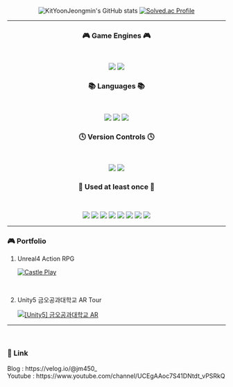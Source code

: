 <div align="center">
    
![KitYoonJeongmin's GitHub stats](https://github-readme-stats.vercel.app/api?username=KitYoonJeongmin&show_icons=true&theme=tokyonight)
[![Solved.ac Profile](http://mazassumnida.wtf/api/v2/generate_badge?boj=wjdals010504)](https://solved.ac/wjdals010504/)
</div>
<hr>
<h3 align="center"><b>🎮 Game Engines 🎮</b></h3>
</br>
<p align="center">
<img src="https://img.shields.io/badge/unrealengine-%23313131.svg?style=for-the-badge&logo=unrealengine&logoColor=white"/>
<img src="https://img.shields.io/badge/unity-%23000000.svg?style=for-the-badge&logo=unity&logoColor=white"/>
</p>

<h3 align="center"><b>📚 Languages 📚</b></h3>
</br>
<p align="center">
<img src="https://img.shields.io/badge/C-A8B9CC.svg?&style=for-the-badge&logo=C&logoColor=white"/>
<img src="https://img.shields.io/badge/c++-%2300599C.svg?style=for-the-badge&logo=c%2B%2B&logoColor=white"/>
<img src="https://img.shields.io/badge/c%23-%23239120.svg?style=for-the-badge&logo=c-sharp&logoColor=white"/>
</p>

<h3 align="center"><b>🕓 Version Controls 🕓</b></h3>
</br>
<p align="center">
<img src="https://img.shields.io/badge/GitHub-181717.svg?&style=for-the-badge&logo=GitHub&logoColor=white"/>
<img src="https://img.shields.io/badge/-PERFORCE%20HELIX-00AEEF?style=for-the-badge&logo=Perforce&logoColor=white"/>
</p>

<h3 align="center"><b>💪 Used at least once 💪</b></h3>
</br>
<p align="center">
<img src="https://img.shields.io/badge/python-3670A0?style=for-the-badge&logo=python&logoColor=ffdd54"/>
<img src="https://img.shields.io/badge/java-%23ED8B00.svg?style=for-the-badge&logo=openjdk&logoColor=white"/>
<img src="https://img.shields.io/badge/javascript-%23323330.svg?style=for-the-badge&logo=javascript&logoColor=%23F7DF1E"/>
<img src="https://img.shields.io/badge/react-%2320232a.svg?style=for-the-badge&logo=react&logoColor=%2361DAFB"/>
<img src="https://img.shields.io/badge/mysql-%2300f.svg?style=for-the-badge&logo=mysql&logoColor=white"/>
<img src="https://img.shields.io/badge/firebase-%23039BE5.svg?style=for-the-badge&logo=firebase"/>
<img src="https://img.shields.io/badge/go-%2300ADD8.svg?style=for-the-badge&logo=go&logoColor=white"/>
<img src="https://img.shields.io/badge/kotlin-%237F52FF.svg?style=for-the-badge&logo=kotlin&logoColor=white"/>
</p>

<hr>
<h3><b>🎮 Portfolio</b></h3> 

1. Unreal4 Action RPG <br/>

    [![Castle Play](https://img.youtube.com/vi/sOwyPeg4lFo/0.jpg)](https://www.youtube.com/watch?v=sOwyPeg4lFo) <br/>
      
<br/>
 
2. Unity5 금오공과대학교 AR Tour <br/>

    [![[Unity5] 금오공과대학교 AR](https://img.youtube.com/vi/fs6GoU8HAss/0.jpg)](https://www.youtube.com/watch?v=fs6GoU8HAss)



<hr>
<br/>
<h3><b>🔗 Link</b></h3>
Blog : https://velog.io/@jm450_ <br/>
Youtube : https://www.youtube.com/channel/UCEgAAoc7S41DNtdt_vPSRkQ <br/>

<br/>
